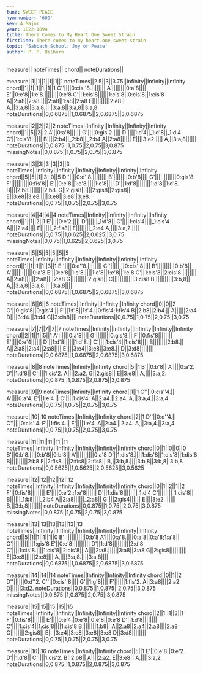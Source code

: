 ```yaml
---
tune: SWEET PEACE
hymnnumber: '609'
key: A Major
year: 1822-1894
title: There Comes to My Heart One Sweet Strain
firstline: There comes to my heart one sweet strain
topic: 'Sabbath School: Joy or Peace'
author: P. P. Bilhorn
---
```

measure||
noteTimes||
chord||
noteDurations||

measure||1||1||1||1||1||1
noteTimes||2.5||3||3.75||Infinity||Infinity||Infinity
chord||1||1||1||1||1||1
C''||||0:cis''8.||||||||
A'||||||||0:a'8||||
E'||0:e'8||1:e'8.||||||||0:e'8
C'||1:cis'8||||||1:cis'8||0:cis'8||1:cis'8
A||2:a8||2:a8.||||2:a8||1:a8||2:a8
E||||||||||2:e8||
A,||3:a,8||3:a,8.||||3:a,8||3:a,8||3:a,8
noteDurations||0,0.6875||1,0.6875||2,0.6875||3,0.6875

measure||2||2||2||2
noteTimes||Infinity||Infinity||Infinity||Infinity
chord||1||5||2||2
A'||0:a'8||||||
G'||||0:gis'2.||||
D'||||1:d'4||_1:d'8||_1:d'4
C'||1:cis'8||||||
B||||2:b4||_2:b8||_2:b4
A||2:a8||||||
E||||3:e2.||||
A,||3:a,8||||||
noteDurations||0,0.875||1,0.75||2,0.75||3,0.875
missingNotes||0,0.875||1,0.75||2,0.75||3,0.875

measure||3||3||3||3||3||3
noteTimes||Infinity||Infinity||Infinity||Infinity||Infinity||Infinity
chord||5||5||1||3||0||5
D''||||0:d''8.||||||||
B'||||||||0:b'8||||
G'||||||||||||0:gis'8.
F'||||||||||0:fis'8||
E'||0:e'8||1:e'8.||||1:e'8||||
D'||1:d'8||||||||1:d'8||1:d'8.
B||||2:b8.||||||||2:b8.
G||2:gis8||||||2:gis8||2:gis8||
E||3:e8||3:e8.||||3:e8||3:e8||3:e8.
noteDurations||0,0.75||1,0.75||2,0.75||3,0.75

measure||4||4||4||4
noteTimes||Infinity||Infinity||Infinity||Infinity
chord||1||1||2||1
E'||||0:e'2.||||
D'||||||_1:d'8||
C'||||1:cis'4||||_1:cis'4
A||||2:a4||||
F||||||_2:fis8||
E||||||||_2:e4
A,||||3:a,2.||||
noteDurations||0,0.75||1,0.625||2,0.625||3,0.75
missingNotes||0,0.75||1,0.625||2,0.625||3,0.75

measure||5||5||5||5||5||5
noteTimes||Infinity||Infinity||Infinity||Infinity||Infinity||Infinity
chord||1||1||1||1||3||1
E''||||0:e''8.||||||||
C''||||||||0:cis''8||||
B'||||||||||0:b'8||
A'||||||||||||0:a'8
E'||0:e'8||1:e'8.||||1:e'8||1:e'8||1:e'8
C'||1:cis'8||2:cis'8.||||||||
A||2:a8||||||2:a8||||2:a8
G||||||||||2:gis8||
C||||||||||||3:cis8
B,||||||||||3:b,8||
A,||3:a,8||3:a,8.||||3:a,8||||
noteDurations||0,0.6875||1,0.6875||2,0.6875||3,0.6875

measure||6||6||6
noteTimes||Infinity||Infinity||Infinity
chord||0||0||2
G'||0:gis'8||0:gis'4.||
F'||1:f'8||1:f'4.||0:fis'4;1:fis'4
B||2:b8||2:b4.||
A||||||2:a4
D||||3:d4.||3:d4
C||3:cis8||||
noteDurations||0,0.75||1,0.75||2,0.75||3,0.75

measure||7||7||7||7||7
noteTimes||Infinity||Infinity||Infinity||Infinity||Infinity
chord||2||1||1||5||1
A'||||||0:a'8||||
G'||||||||0:gis'8.||
F'||0:fis'8||||||||
E'||||0:e'4||||||
D'||1:d'8||||||1:d'8.||
C'||||1:cis'4||1:cis'8||||
B||||||||2:b8.||
A||2:a8||2:a4||2:a8||||
E||||3:e4||3:e8||3:e8.||
D||3:d8||||||||
noteDurations||0,0.6875||1,0.6875||2,0.6875||3,0.6875

measure||8||8
noteTimes||Infinity||Infinity
chord||5||1
B'||0:b'8||
A'||||0:a'2.
D'||1:d'8||
C'||||1:cis'2.
A||||2:a2.
G||2:gis8||
E||3:e8||
A,||||3:a,2.
noteDurations||0,0.875||1,0.875||2,0.875||3,0.875

measure||9||9
noteTimes||Infinity||Infinity
chord||1||1
C''||0:cis''4.||
A'||||0:a'4.
E'||1:e'4.||
C'||||1:cis'4.
A||2:a4.||2:a4.
A,||3:a,4.||3:a,4.
noteDurations||0,0.75||1,0.75||2,0.75||3,0.75

measure||10||10
noteTimes||Infinity||Infinity
chord||2||1
D''||0:d''4.||
C''||||0:cis''4.
F'||1:fis'4.||
E'||||1:e'4.
A||2:a4.||2:a4.
A,||3:a,4.||3:a,4.
noteDurations||0,0.75||1,0.75||2,0.75||3,0.75

measure||11||11||11||11||11
noteTimes||Infinity||Infinity||Infinity||Infinity||Infinity
chord||0||1||0||0||0
B'||0:b'8.||||0:b'8||0:b'8||
A'||||||||||0:a'8
D'||1:dis'8.||||1:dis'8||1:dis'8||1:dis'8
B||||||||||2:b8
F||2:fis8.||||2:fis8||2:fis8||
B,||3:b,8.||||3:b,8||3:b,8||3:b,8
noteDurations||0,0.5625||1,0.5625||2,0.5625||3,0.5625

measure||12||12||12||12||12
noteTimes||Infinity||Infinity||Infinity||Infinity||Infinity
chord||0||1||2||1||2
F'||0:fis'8||||||||
E'||||0:e'2.;1:e'8||||||
D'||1:dis'8||||||||_1:d'4
C'||||||||_1:cis'8||
B||||||_1:b8||||_2:b4
A||2:a8||||||_2:a8||
G||||2:gis4||||||
E||||3:e2.||||||
B,||3:b,8||||||||
noteDurations||0,0.875||1,0.75||2,0.75||3,0.875
missingNotes||0,0.875||1,0.75||2,0.75||3,0.875

measure||13||13||13||13||13||13
noteTimes||Infinity||Infinity||Infinity||Infinity||Infinity||Infinity
chord||5||1||1||1||1||0
B'||||||||||||0:b'8
A'||||0:a'8.||||0:a'8||0:a'8;1:a'8||
G'||||||||||||1:gis'8
E'||0:e'8||||||||||
D'||1:d'8||||||||||2:d'8
C'||||1:cis'8.||||1:cis'8||2:cis'8||
A||||2:a8.||||||3:a8||3:a8
G||2:gis8||||||||||
E||3:e8||||||2:e8||||
A,||||3:a,8.||||3:a,8||||
noteDurations||0,0.6875||1,0.6875||2,0.6875||3,0.6875

measure||14||14||14
noteTimes||Infinity||Infinity||Infinity
chord||0||1||2
D''||||||0:d''2.
C''||0:cis''8||||
G'||1:g'8||||
F'||||||1:fis'2.
A||3:a8||||2:a2.
D||||||3:d2.
noteDurations||0,0.875||1,0.875||2,0.75||3,0.875
missingNotes||0,0.875||1,0.875||2,0.75||3,0.875

measure||15||15||15||15||15
noteTimes||Infinity||Infinity||Infinity||Infinity||Infinity
chord||2||1||1||3||1
F'||0:fis'8||||||||
E'||||0:e'4||0:e'8||0:e'8||0:e'8
D'||1:d'8||||||||
C'||||1:cis'4||1:cis'8||||1:cis'8
B||||||||1:b8||
A||2:a8||2:a4||2:a8||||2:a8
G||||||||2:gis8||
E||||3:e4||3:e8||3:e8||3:e8
D||3:d8||||||||
noteDurations||0,0.75||1,0.75||2,0.75||3,0.75

measure||16||16
noteTimes||Infinity||Infinity
chord||5||1
E'||0:e'8||0:e'2.
D'||1:d'8||
C'||||1:cis'2.
B||2:b8||
A||||2:a2.
E||3:e8||
A,||||3:a,2.
noteDurations||0,0.875||1,0.875||2,0.875||3,0.875

